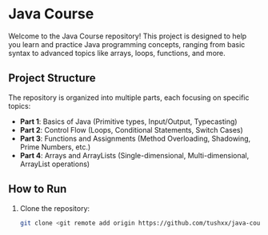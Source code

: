 # Java Course

Welcome to the Java Course repository! This project is designed to help you learn and practice Java programming concepts, ranging from basic syntax to advanced topics like arrays, loops, functions, and more.

## Project Structure

The repository is organized into multiple parts, each focusing on specific topics:

- **Part 1**: Basics of Java (Primitive types, Input/Output, Typecasting)
- **Part 2**: Control Flow (Loops, Conditional Statements, Switch Cases)
- **Part 3**: Functions and Assignments (Method Overloading, Shadowing, Prime Numbers, etc.)
- **Part 4**: Arrays and ArrayLists (Single-dimensional, Multi-dimensional, ArrayList operations)

## How to Run

1. Clone the repository:
   ```bash
   git clone <git remote add origin https://github.com/tushxx/java-course.git>

